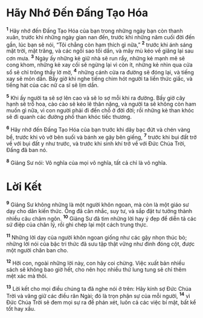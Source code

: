 # Hãy Nhớ Đến Đấng Tạo Hóa

<sup><b>1</b></sup> Hãy nhớ đến Đấng Tạo Hóa của bạn trong những ngày bạn còn thanh xuân, trước khi những ngày gian nan đến, trước khi những năm cuối đời đến gần, lúc bạn sẽ nói, “Tôi chẳng còn ham thích gì nữa,” <sup><b>2</b></sup> trước khi ánh sáng mặt trời, mặt trăng, và các ngôi sao tối dần, và mây mù kéo về giăng lại sau cơn mưa. <sup><b>3</b></sup> Ngày ấy những kẻ giữ nhà sẽ run rẩy, những kẻ mạnh mẽ sẽ cong khom, những kẻ xay cối sẽ ngừng lại vì còn ít, những kẻ nhìn qua cửa sổ sẽ chỉ trông thấy lờ mờ, <sup><b>4</b></sup> những cánh cửa ra đường sẽ đóng lại, và tiếng xay sẽ mỏn dần. Bấy giờ khi nghe tiếng chim hót người ta liền thức giấc, và tiếng hát của các nữ ca sĩ sẽ lịm dần.

<sup><b>5</b></sup> Khi ấy người ta sẽ sợ lên cao và sẽ lo sợ mỗi khi ra đường. Bấy giờ cây hạnh sẽ trổ hoa, cào cào sẽ kéo lê thân nặng, và người ta sẽ không còn ham muốn gì nữa, vì con người phải đi đến chỗ ở đời đời; rồi những kẻ than khóc sẽ đi quanh các đường phố than khóc tiếc thương.

<sup><b>6</b></sup> Hãy nhớ đến Đấng Tạo Hóa của bạn trước khi dây bạc đứt và chén vàng bể, trước khi vò vỡ bên suối và bánh xe gãy bên giếng, <sup><b>7</b></sup> trước khi bụi đất trở về với bụi đất y như trước, và trước khi sinh khí trở về với Đức Chúa Trời, Đấng đã ban nó.

<sup><b>8</b></sup> Giảng Sư nói: Vô nghĩa của mọi vô nghĩa, tất cả chỉ là vô nghĩa.

# Lời Kết

<sup><b>9</b></sup> Giảng Sư không những là một người khôn ngoan, mà còn là một giáo sư dạy cho dân kiến thức. Ông đã cân nhắc, suy tư, và sắp đặt tư tưởng thành nhiều câu châm ngôn. <sup><b>10</b></sup> Giảng Sư đã tìm những lời hay ý đẹp để diễn tả các sứ điệp của chân lý, rồi ghi chép lại một cách trung thực.

<sup><b>11</b></sup> Những lời dạy của người khôn ngoan giống như các gậy nhọn thúc bò; những lời nói của bậc tri thức đã sưu tập thật vững như đinh đóng cột, được một người chăn ban cho.

<sup><b>12</b></sup> Hỡi con, ngoài những lời này, con hãy coi chừng. Việc xuất bản nhiều sách sẽ không bao giờ hết, cho nên học nhiều thứ lung tung sẽ chỉ thêm mệt xác mà thôi.

<sup><b>13</b></sup> Lời kết cho mọi điều chúng ta đã nghe nói ở trên: Hãy kính sợ Đức Chúa Trời và vâng giữ các điều răn Ngài; đó là trọn phận sự của mỗi người, <sup><b>14</b></sup> vì Đức Chúa Trời sẽ đem mọi sự ra để phán xét, luôn cả các việc bí mật, bất kể tốt hay xấu.
